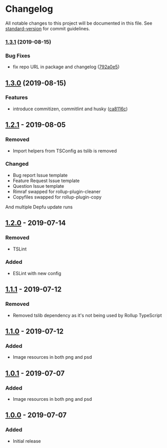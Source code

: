 # Changelog

All notable changes to this project will be documented in this file. See [standard-version](https://github.com/conventional-changelog/standard-version) for commit guidelines.

### [1.3.1](https://github.com/favware/yarnts-template/compare/v1.3.0...v1.3.1) (2019-08-15)


### Bug Fixes

* fix repo URL in package and changelog ([792a0e5](https://github.com/favware/yarnts-template/commit/792a0e5))

## [1.3.0](https://github.com/favware/yarnts-template/compare/v2.2.1...v1.3.0) (2019-08-15)


### Features

* introduce commitizen, commitlint and husky ([ca8116c](https://github.com/favware/yarnts-template/commit/ca8116c))

## [1.2.1] - 2019-08-05
### Removed
- Import helpers from TSConfig as tslib is removed

### Changed
- Bug report Issue template
- Feature Request Issue template
- Question Issue template
- Rimraf swapped for rollup-plugin-cleaner
- Copyfiles swapped for rollup-plugin-copy

And multiple Depfu update runs

## [1.2.0] - 2019-07-14
### Removed
- TSLint

### Added
- ESLint with new config

## [1.1.1] - 2019-07-12
### Removed
- Removed tslib dependency as it's not being used by Rollup TypeScript

## [1.1.0] - 2019-07-12
### Added
- Image resources in both png and psd

## [1.0.1] - 2019-07-07
### Added
- Image resources in both png and psd

## [1.0.0] - 2019-07-07
### Added
- Initial release

[1.2.1]: https://github.com/favware/ytdl-prismplayer/compare/v1.2.0...v1.2.1
[1.2.0]: https://github.com/favware/ytdl-prismplayer/compare/v1.1.1...v1.2.0
[1.1.1]: https://github.com/favware/ytdl-prismplayer/compare/v1.1.0...v1.1.1
[1.1.0]: https://github.com/favware/ytdl-prismplayer/compare/v1.0.1...v1.1.0
[1.0.1]: https://github.com/favware/ytdl-prismplayer/compare/v1.0.0...v1.0.1
[1.0.0]: https://github.com/favware/ytdl-prismplayer/releases/tag/v1.0.0